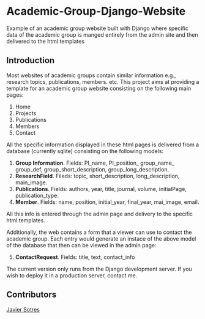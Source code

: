 # Academic-Group-Django-Website

Example of an academic group website built with Django where specific data of the academic group is manged entirely from the admin site and then delivered to the html templates

## Introduction

Most websites of academic groups contain similar information e.g., research topics, publications, members. etc. This project aims at providing a template for an academic group website consisting on the following main pages:

1. Home
2. Projects
3. Publications
4. Members
5. Contact

All the specific information displayed in these html pages is delivered from a database (currently sqlite) consisting on the following models:

1. **Group Information**. Fields: PI_name, PI_position_ group_name_ group_def, group_short_description, group_long_description.
2. **ResearchField**. Fileds: topic, short_description, long_description, main_image.
3. **Publications**. Fields: authors, year, title, journal, volume, initialPage, publication_type.
4. **Member**. Fields: name, position, initial_year, final_year, mai_image, email.

All this info is entered through the admin page and delivery to the specific html templates.

Additionally, the web contains a form that a viewer can use to contact the academic group. Each entry would generate an instace of the above model of the database that then can be viewed in the admin page:

5. **ContactRequest**. Fields: title, text, contact_info

The current version only runs from the Django development server. If you wish to deploy it in a production server, contact me.

## Contributors

[Javier Sotres](https://www.mah.se/sotres)
